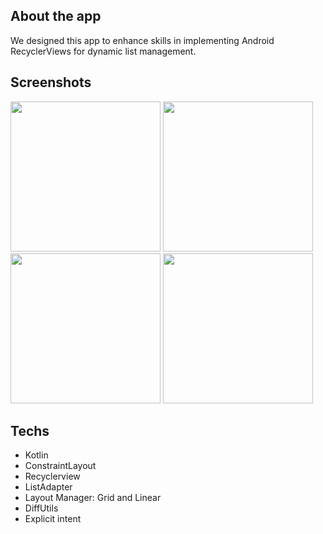 ## About the app
We designed this app to enhance skills in implementing Android RecyclerViews for dynamic list management.

## Screenshots
<img src = "https://github.com/Ale557333/RecyclerView/assets/71138743/0680158b-da0d-44a5-87ee-e98e2d9527fd" width="240"/>
<img src = "https://github.com/Ale557333/RecyclerView/assets/71138743/f77788fc-44bf-4d39-b687-dfb4e1625f71" width="240"/>
<img src = "https://github.com/Ale557333/RecyclerView/assets/71138743/e2a3fc54-bbee-4df4-861b-8b5d353840f9" width="240"/>
<img src = "https://github.com/Ale557333/RecyclerView/assets/71138743/6685e8a5-0f2d-47d3-8187-9ab0dcb0fb94" width="240"/>

## Techs
- Kotlin
- ConstraintLayout
- Recyclerview
- ListAdapter
- Layout Manager: Grid and Linear
- DiffUtils
- Explicit intent
